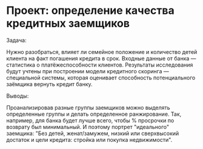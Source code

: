 # Проект: определение качества кредитных заемщиков

Задача:

Нужно разобраться, влияет ли семейное положение и количество детей клиента на факт погашения кредита в срок. Входные данные от банка — статистика о платёжеспособности клиентов.
Результаты исследования будут учтены при построении модели кредитного скоринга — специальной системы, которая оценивает способность потенциального заёмщика вернуть кредит банку.

Выводы:

Проанализировав разные группы заемщиков можно выделять определенные группы и делать определенное ранжирование. Так, например, для банка будет лучше всего, чтобы % просрочки по возврату был минимальный. И поэтому портрет "идеального" заемщика: "Без детей, женат/замужем, низкий или сверхвысокий достаток и цели кредита: стройка или покупка недвижимости".

